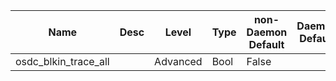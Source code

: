 | Name | Desc | Level | Type | non-Daemon Default | Daemon Default | Min | Max | Valid Values | verbatim | See also | Flags | Services | Validator | Long Desc | Tags |
| --- | --- | --- | --- | --- | --- | --- | --- | --- | --- | --- | --- | --- | --- | --- | --- |
| <span id="SP_osdc_blkin_trace_all">osdc_blkin_trace_all</span> |   | Advanced | Bool | False |  |  |  |  |  |  |  |  |  |  |  |
